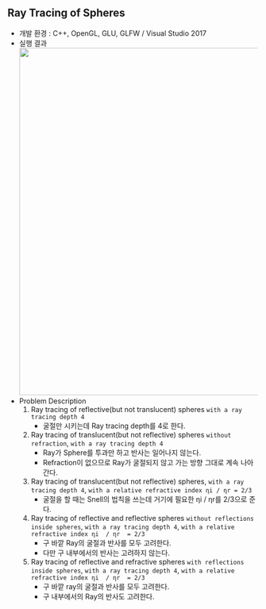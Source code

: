 
## Ray Tracing of Spheres
* 개발 환경 : C++, OpenGL, GLU, GLFW / Visual Studio 2017
* 실행 결과
<kbd><img src = "https://user-images.githubusercontent.com/48857568/124925723-b508ad80-e037-11eb-9fca-da8f00282875.JPG" width="1000" height="700"></kbd>
* Problem Description
  1. Ray tracing of reflective(but not translucent) spheres `with a ray tracing depth 4`
     * 굴절만 시키는데 Ray tracing depth를 4로 한다.
  2. Ray tracing of translucent(but not reflective) spheres `without refraction`, `with a ray tracing depth 4`
     * Ray가 Sphere를 투과만 하고 반사는 일어나지 않는다.
     * Refraction이 없으므로 Ray가 굴절되지 않고 가는 방향 그대로 계속 나아간다.
  3. Ray tracing of translucent(but not reflective) spheres, `with a ray tracing depth 4`, `with a relative refractive index ηi / ηr = 2/3`
     * 굴절을 할 때는 Snell의 법칙을 쓰는데 거기에 필요한 ηi  / ηr를 2/3으로 준다.
  4. Ray tracing of reflective and reflective spheres `without reflections inside spheres`, `with a ray tracing depth 4`, `with a relative refractive index ηi  / ηr  = 2/3`
     * 구 바깥 Ray의 굴절과 반사를 모두 고려한다.
     * 다만 구 내부에서의 반사는 고려하지 않는다.
  5. Ray tracing of reflective and refractive spheres `with reflections inside spheres`, `with a ray tracing depth 4`, `with a relative refractive index ηi  / ηr  = 2/3`
     * 구 바깥 ray의 굴절과 반사를 모두 고려한다.
     * 구 내부에서의 Ray의 반사도 고려한다.
